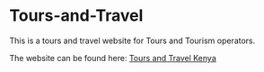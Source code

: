 # Tours-and-Travel
This is a tours and travel website for Tours and Tourism operators. 

The website can be found here: [Tours and Travel Kenya](bit.ly/tntken)

